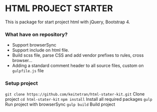 # HTML PROJECT STARTER #

This is package for start project html with jQuery, Bootstrap 4.

### What have on repository? ###

* Support browserSync
* Support include on html file.
* Build scss file, parse CSS and add vendor prefixes to rules, cross browser...
* Adding a standard comment header to all source files, custom on ```gulpfile.js``` file

### Setup project ###
```git clone https://github.com/keitetran/html-stater-kit.git``` Clone project
```cd html-stater-kit```
```npm install```   Install all required packages
```gulp``` Run project with browserSync
```gulp build``` Build project

